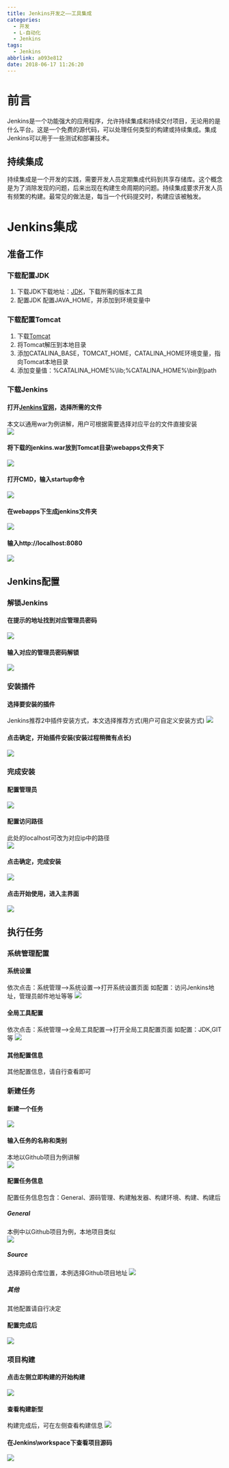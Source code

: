 ```yaml
---
title: Jenkins开发之——工具集成
categories:
  - 开发
  - L-自动化
  - Jenkins
tags:
  - Jenkins
abbrlink: a093e812
date: 2018-06-17 11:26:20
---
```

# 前言
Jenkins是一个功能强大的应用程序，允许持续集成和持续交付项目，无论用的是什么平台。这是一个免费的源代码，可以处理任何类型的构建或持续集成。集成Jenkins可以用于一些测试和部署技术。    

## 持续集成
持续集成是一个开发的实践，需要开发人员定期集成代码到共享存储库。这个概念是为了消除发现的问题，后来出现在构建生命周期的问题。持续集成要求开发人员有频繁的构建。最常见的做法是，每当一个代码提交时，构建应该被触发。   
<!--more-->  

# Jenkins集成
## 准备工作
### 下载配置JDK
1. 下载JDK下载地址：[JDK][1]，下载所需的版本工具
2. 配置JDK 配置JAVA_HOME，并添加到环境变量中
### 下载配置Tomcat
1. 下载[Tomcat][2]
2. 将Tomcat解压到本地目录
3. 添加CATALINA_BASE，TOMCAT_HOME，CATALINA_HOME环境变量，指向Tomcat本地目录
4. 添加变量值：%CATALINA_HOME%\lib;%CATALINA_HOME%\bin到path
### 下载Jenkins
#### 打开[Jenkins官网][3]，选择所需的文件
本文以通用war为例讲解，用户可根据需要选择对应平台的文件直接安装   
![][4]
#### 将下载的jenkins.war放到Tomcat目录\webapps文件夹下
![][5]  
#### 打开CMD，输入startup命令
![][6]  
#### 在webapps下生成jenkins文件夹
![][7]  
#### 输入http://localhost:8080
![][8] 
## Jenkins配置 
### 解锁Jenkins
#### 在提示的地址找到对应管理员密码
![][9]  
#### 输入对应的管理员密码解锁
![][10]  
### 安装插件 
#### 选择要安装的插件
Jenkins推荐2中插件安装方式，本文选择推荐方式(用户可自定义安装方式)
![][11]
#### 点击确定，开始插件安装(安装过程稍微有点长) 
![][12]  
### 完成安装
#### 配置管理员
![][13]  
#### 配置访问路径
此处的localhost可改为对应ip中的路径  
![][14]  
#### 点击确定，完成安装 
![][15]  
#### 点击开始使用，进入主界面
![][16]  
## 执行任务 
### 系统管理配置
#### 系统设置
依次点击：系统管理——>系统设置——>打开系统设置页面 
如配置：访问Jenkins地址，管理员邮件地址等等
![][17]  
#### 全局工具配置
依次点击：系统管理——>全局工具配置——>打开全局工具配置页面 
如配置：JDK,GIT等
![][18]  
#### 其他配置信息
其他配置信息，请自行查看即可
### 新建任务
#### 新建一个任务
![][19]  
#### 输入任务的名称和类别
本地以Github项目为例讲解  
![][20]  
#### 配置任务信息
配置任务信息包含：General、源码管理、构建触发器、构建环境、构建、构建后  
##### General
本例中以Github项目为例，本地项目类似  
![][21]
##### Source 
选择源码仓库位置，本例选择Github项目地址 
![][22]  
##### 其他
其他配置请自行决定 
#### 配置完成后
![][23] 
### 项目构建
#### 点击左侧立即构建的开始构建 
![][24]  
#### 查看构建新型
构建完成后，可在左侧查看构建信息
![][25]  
#### 在Jenkins\workspace下查看项目源码
![][26]  


[1]:http://www.oracle.com/technetwork/java/javase/downloads/jdk8-downloads-2133151.html
[2]: https://tomcat.apache.org/download-90.cgi
[3]: https://jenkins.io/download/
[4]: https://fastly.jsdelivr.net/gh/PGzxc/CDN@master/blog-jenkins/jenkins-jar.png
[5]: https://fastly.jsdelivr.net/gh/PGzxc/CDN@master/blog-jenkins/jenkins-war.png
[6]: https://fastly.jsdelivr.net/gh/PGzxc/CDN@master/blog-jenkins/jenkins-install.png
[7]: https://fastly.jsdelivr.net/gh/PGzxc/CDN@master/blog-jenkins/jenkins-tomcat-create.png
[8]: https://fastly.jsdelivr.net/gh/PGzxc/CDN@master/blog-jenkins/jenkins-lock.png
[9]: https://fastly.jsdelivr.net/gh/PGzxc/CDN@master/blog-jenkins/jenkins-lock-password.png
[10]: https://fastly.jsdelivr.net/gh/PGzxc/CDN@master/blog-jenkins/jenkins-lock-password-put.png
[11]: https://fastly.jsdelivr.net/gh/PGzxc/CDN@master/blog-jenkins/jenkins-recomond-plug.png
[12]: https://fastly.jsdelivr.net/gh/PGzxc/CDN@master/blog-jenkins/jenkins-plugin-install.png
[13]: https://fastly.jsdelivr.net/gh/PGzxc/CDN@master/blog-jenkins/jenkins-create-admin.png
[14]: https://fastly.jsdelivr.net/gh/PGzxc/CDN@master/blog-jenkins/jenkins-url.png
[15]: https://fastly.jsdelivr.net/gh/PGzxc/CDN@master/blog-jenkins/jenkins-finish.png
[16]: https://fastly.jsdelivr.net/gh/PGzxc/CDN@master/blog-jenkins/jenkins-home.png
[17]: https://fastly.jsdelivr.net/gh/PGzxc/CDN@master/blog-jenkins/jenkins-monitor.png
[18]: https://fastly.jsdelivr.net/gh/PGzxc/CDN@master/blog-jenkins/jenkins-jdk-git.png
[19]: https://fastly.jsdelivr.net/gh/PGzxc/CDN@master/blog-jenkins/jenkins-start-task.png
[20]: https://fastly.jsdelivr.net/gh/PGzxc/CDN@master/blog-jenkins/jenkins-task.png
[21]: https://fastly.jsdelivr.net/gh/PGzxc/CDN@master/blog-jenkins/jenkins-general.png
[22]: https://fastly.jsdelivr.net/gh/PGzxc/CDN@master/blog-jenkins/jenkins-source.png
[23]: https://fastly.jsdelivr.net/gh/PGzxc/CDN@master/blog-jenkins/jenkins-project.png
[24]: https://fastly.jsdelivr.net/gh/PGzxc/CDN@master/blog-jenkins/jenkins-build.png
[25]: https://fastly.jsdelivr.net/gh/PGzxc/CDN@master/blog-jenkins/jenkins-console.png
[26]: https://fastly.jsdelivr.net/gh/PGzxc/CDN@master/blog-jenkins/jenkins-workspace.png
